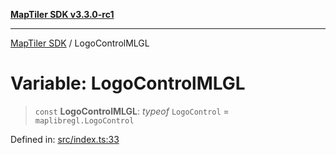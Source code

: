 [**MapTiler SDK v3.3.0-rc1**](../README.md)

***

[MapTiler SDK](../README.md) / LogoControlMLGL

# Variable: LogoControlMLGL

> `const` **LogoControlMLGL**: *typeof* `LogoControl` = `maplibregl.LogoControl`

Defined in: [src/index.ts:33](https://github.com/maptiler/maptiler-sdk-js/blob/d9cb958ebf063ecde2f6f583eb172e5a83460e6a/src/index.ts#L33)
